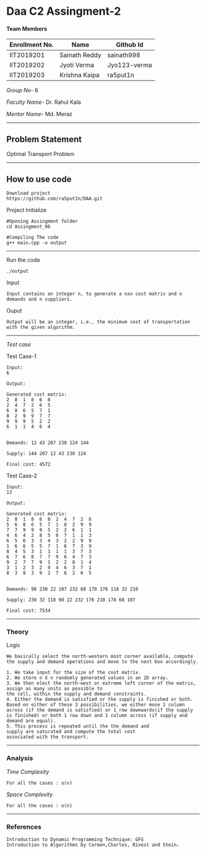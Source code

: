 # Daa C2 Assingment-2
#### Team Members

|Enrollment No.|Name|Github Id|
|--------------|----|--------|
|IIT2019201|Sainath Reddy|sainath998|
|IIT2019202|Jyoti Verma|Jyo123-verma|
|IIT2019203|Krishna Kaipa|ra5put1n|

*Group No-* 6

*Faculty Name-* Dr. Rahul Kala 

*Mentor Name-* Md. Meraz

---
## Problem Statement

Optimal Transport Problem

---
## How to use code
```
Download project
https://github.com/ra5put1n/DAA.git
```
Project Initialize 
```
#Opening Assingment folder
cd Assingment_06

#Compiling The code
g++ main.cpp -o output
```
---

Run the code
```
./output
```
Input
```
Input contains an integer n, to generate a nxn cost matrix and n demands and n suppliers.
```
Ouput 
```
Output will be an integer, i.e., the minimum cost of transportation with the given algorithm.
```
---
*Test case*

Test Case-1
```
Input:
6

Output:

Generated cost matrix: 
2  8  1  8  6  8  
2  4  7  2  6  5  
6  8  6  5  7  1  
8  2  9  9  7  7  
9  9  9  5  2  2  
6  1  1  4  6  4  


Demands: 12 43 207 230 124 144 

Supply: 144 207 12 43 230 124 

Final cost: 4572
```

Test Case-2
```
Input:
13

Output:

Generated cost matrix: 
2  8  1  8  6  8  2  4  7  2  6  
5  6  8  6  5  7  1  8  2  9  9  
7  7  9  9  9  5  2  2  6  1  1  
4  6  4  2  8  5  8  7  1  1  3  
6  5  6  3  3  4  3  2  2  9  9  
1  6  6  5  5  7  1  6  7  3  9  
8  4  5  3  1  1  1  1  3  7  3  
6  7  6  8  7  7  9  6  4  7  3  
9  2  7  7  9  1  2  2  8  1  4  
3  1  2  3  2  9  4  6  3  7  1  
8  3  8  3  9  2  7  6  2  6  5  


Demands: 98 230 22 107 232 68 178 176 118 32 210 

Supply: 230 32 118 98 22 232 176 210 178 68 107 

Final cost: 7534

```

---
### Theory
Logic
```
We basically select the north-western most corner available, compute the supply and demand operations and move to the next box accordingly.

1. We take input for the size of the cost matrix.
2. We store n X n randomly generated values in an 2D array.
3. We then elect the north-west or extreme left corner of the matrix, assign as many units as possible to
the cell, within the supply and demand constraints.
4. Either the demand is satisfied or the supply is finished or both. Based on either of these 3 possibilities, we either move 1 column across (if the demand is satisfied) or 1 row downwards(if the supply is finished) or both 1 row down and 1 column across (if supply and demand are equal).
5. This process is repeated until the the demand and
supply are saturated and compute the total cost
associated with the transport.
```

---
### Analysis

*Time Complexity*
```
For all the cases : o(n)
```
*Space Complexity*
```
For all the cases : o(n)
```

---
### References
```
Introduction to Dynamic Programming Technique: GFG
Introduction to Algorithms by Cormen,Charles, Rivest and Stein.
```